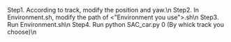 Step1. According to track, modify the position and yaw.\n
Step2. In Environment.sh, modify the path of <"Environment you use">.sh\n
Step3. Run Environment.sh\n
Step4. Run python SAC_car.py 0 (By whick track you choose)\n
